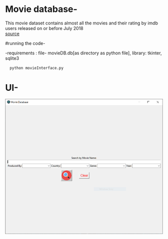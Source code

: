 # Movie database-
   This movie dataset contains almost all the movies and their rating by imdb users released on or before July 2018  
   [source](https://www.kaggle.com/datasets/rounakbanik/the-movies-dataset)

#running the code-
   
   -requirements : file- movieDB.db[as directory as python file], library: tkinter, sqlite3
   
      python movieInterface.py

# UI-
![Screenshot](UI_sample.PNG)

